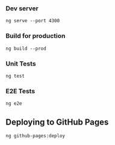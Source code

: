 ### Dev server

```
ng serve --port 4300
```

### Build for production
```
ng build --prod 
```

### Unit Tests

```
ng test
```

### E2E Tests

```
ng e2e
```

## Deploying to GitHub Pages

```
ng github-pages:deploy 
```